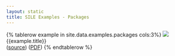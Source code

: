 ```yaml
---
layout: static
title: SILE Examples - Packages
---
```


<table class="examples">
{% tablerow example in site.data.examples.packages cols:3%}
    <a href="{{example.fn}}.png">
		<img src="{{example.fn}}-thumb.png">
    </a>
    <br/>
    <span class="title">{{example.title}}</span><br/>
    (<a href="{{example.source}}">source</a>) 
    (<a href="{{example.fn}}.pdf">PDF</a>)
{% endtablerow %}
</table>
